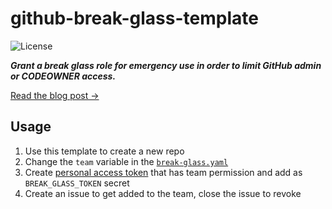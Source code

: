 # github-break-glass-template

![License](https://img.shields.io/github/license/indentinc/github-break-glass-template?style=flat)

***Grant a break glass role for emergency use in order to limit GitHub admin or CODEOWNER access.***

[Read the blog post &rarr;](https://indent.com/blog/github-break-glass)

## Usage

1. Use this template to create a new repo
2. Change the `team` variable in the [`break-glass.yaml`](./.github/workflows/break-glass.yaml)
3. Create [personal access token](https://docs.github.com/en/authentication/keeping-your-account-and-data-secure/creating-a-personal-access-token) that has team permission and add as `BREAK_GLASS_TOKEN` secret
4. Create an issue to get added to the team, close the issue to revoke
